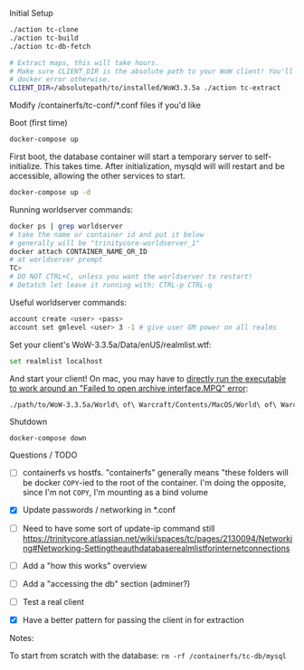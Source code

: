

Initial Setup

```sh
./action tc-clone
./action tc-build
./action tc-db-fetch

# Extract maps, this will take hours.
# Make sure CLIENT_DIR is the absolute path to your WoW client! You'll get a
# docker error otherwise.
CLIENT_DIR=/absolutepath/to/installed/WoW3.3.5a ./action tc-extract
```

Modify /containerfs/tc-conf/*.conf files if you'd like

Boot (first time)

```sh
docker-compose up
```

First boot, the database container will start a temporary server to self-initialize. This takes time. After initialization, mysqld will will restart and be accessible, allowing the other services to start.

```sh
docker-compose up -d
```

Running worldserver commands:

```sh
docker ps | grep worldserver
# take the name or container id and put it below
# generally will be "trinitycore-worldserver_1"
docker attach CONTAINER_NAME_OR_ID
# at worldserver prompt
TC>
# DO NOT CTRL+C, unless you want the worldserver to restart!
# Detatch let leave it running with: CTRL-p CTRL-q
```

Useful worldserver commands:

```sh
account create <user> <pass>
account set gmlevel <user> 3 -1 # give user GM power on all realms
```

Set your client's WoW-3.3.5a/Data/enUS/realmlist.wtf:

```sh
set realmlist localhost
```

And start your client! On mac, you may have to [directly run the executable to work around an "Failed to open archive interface.MPQ" error](https://sunwell-community.com/topic/106-failed-to-open-archive-interfacempq/?do=findComment&comment=26973):

```sh
./path/to/WoW-3.3.5a/World\ of\ Warcraft/Contents/MacOS/World\ of\ Warcraft
```

Shutdown

```
docker-compose down
```

Questions / TODO

- [ ] containerfs vs hostfs. "containerfs" generally means "these folders will be docker `COPY`-ied to the root of the container. I'm doing the opposite, since I'm not `COPY`, I'm mounting as a bind volume

- [x] Update passwords / networking in *.conf
- [ ] Need to have some sort of update-ip command still https://trinitycore.atlassian.net/wiki/spaces/tc/pages/2130094/Networking#Networking-Settingtheauthdatabaserealmlistforinternetconnections
- [ ] Add a "how this works" overview
- [ ] Add a "accessing the db" section (adminer?)
- [ ] Test a real client
- [x] Have a better pattern for passing the client in for extraction


Notes:

To start from scratch with the database: `rm -rf /containerfs/tc-db/mysql`